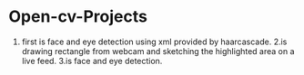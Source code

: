 # Open-cv-Projects
1. first is face and eye detection using xml provided by haarcascade.
2.is drawing rectangle from webcam and sketching the highlighted area on a live feed.
3.is face and eye detection.
